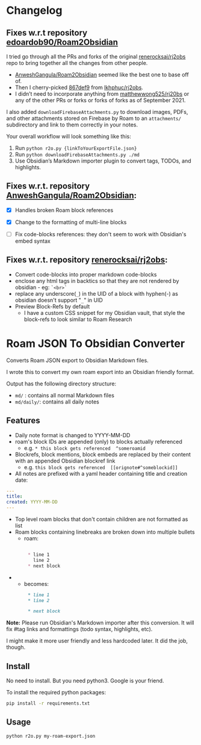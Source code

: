 # Changelog

## Fixes w.r.t repository [edoardob90/Roam2Obsidian](https://github.com/edoardob90/Roam2Obsidian)

I tried go through all the PRs and forks of the original [renerocksai/rj2obs](https://github.com/renerocksai/rj2obs) repo to bring together all the changes from other people.

- [AnweshGangula/Roam2Obsidian](https://github.com/AnweshGangula/Roam2Obsidian) seemed like the best one to base off of.
- Then I cherry-picked [867def9](https://github.com/lkhphuc/rj2obs/commit/867def9d90f1a83928445cf6f7400ce13dca9783) from [lkhphuc/rj2obs](https://github.com/lkhphuc/rj2obs).
- I didn’t need to incorporate anything from [matthewwong525/rj20bs](https://github.com/matthewwong525/rj2obs/commits/main) or any of the other PRs or forks or forks of forks as of September 2021.

I also added `downloadFirebaseAttachments.py` to download images, PDFs, and other attachments stored on Firebase by Roam to an `attachments/` subdirectory and link to them correctly in your notes.  

Your overall workflow will look something like this:

1. Run `python r2o.py {linkToYourExportFile.json}`
2. Run `python downloadFirebaseAttachments.py ./md`
3. Use Obsidian’s Markdown importer plugin to convert tags, TODOs, and highlights.


## Fixes w.r.t. repository [AnweshGangula/Roam2Obsidian](https://github.com/AnweshGangula/Roam2Obsidian):

- [x] Handles broken Roam block references
- [x] Change to the formatting of multi-line blocks
- [ ] Fix code-blocks references: they don't seem to work with Obsidian's embed syntax


## Fixes w.r.t. repository [renerocksai/rj2obs](https://github.com/renerocksai/rj2obs):

* Convert code-blocks into proper markdown code-blocks
* enclose any html tags in backtics so that they are not rendered by obsidian - eg: `` `<br>` ``
* replace any underscore(`_`) in the UID of a block with hyphen(-) as obsidian doesn't support "`_`" in UID
* Preview Block-Refs by default
    * I have a custom CSS snippet for my Obsidian vault, that style the block-refs to look similar to Roam Research



# Roam JSON To Obsidian Converter

Converts Roam JSON export to Obsidian Markdown files.

I wrote this to convert my own roam export into an Obsidian friendly format.

Output has the following directory structure:

* `md/` : contains all normal Markdown files
* `md/daily/`: contains all daily notes

## Features

* Daily note format is changed to YYYY-MM-DD
* roam's block IDs are appended (only) to blocks actually referenced
    * e.g. `* this block gets referenced  ^someroamid`
* Blockrefs, block mentions, block embeds are replaced by their content with an appended Obsidian blockref link
    * e.g. `this block gets referenced  [[orignote#^someblockid]]`
* All notes are prefixed with a yaml header containing title and creation date:
```yaml
---
title:   
created: YYYY-MM-DD
---

```

* Top level roam blocks that don't contain children are not formatted as list
* Roam blocks containing linebreaks are broken down into multiple bullets
    * roam: 
```markdown

        * line 1
          line 2
        * next block
```
*
    * becomes:
```markdown
        * line 1
        * line 2

        * next block
```

**Note:** Please run Obsidian's Markdown importer after this conversion. It will fix #tag links and formattings (todo syntax, highlights, etc).

I might make it more user friendly and less hardcoded later. It did the job, though.

## Install

No need to install. But you need python3. Google is your friend. 

To install the required python packages:

```bash
pip install -r requirements.txt
```

## Usage

```bash
python r2o.py my-roam-export.json
```

